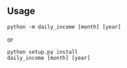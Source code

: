 ## Usage

`python -m daily_income [month] [year]`

or

```
python setup.py install
daily_income [month] [year]
```